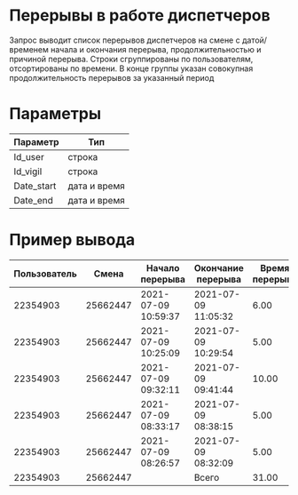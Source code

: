 # Перерывы в работе диспетчеров
Запрос выводит список перерывов диспетчеров на смене с датой/временем начала и окончания перерыва, продолжительностью и причиной перерыва. Строки сгруппированы по пользователям, отсортированы по времени. В конце группы указан совокупная продолжительность перерывов за указанный период
# Параметры
|Параметр|Тип|
|--|--|
|Id_user|строка|
|Id_vigil|строка|
|Date_start|дата и время|
|Date_end|дата и время|
# Пример вывода
|Пользователь|Смена|Начало перерыва|Окончание перерыва|Время перерыва|Тип перерыва|
|--|--|--|--|--|--|
|22354903|25662447|2021-07-09 10:59:37|2021-07-09 11:05:32|6.00	|Курилка|
|22354903|25662447|2021-07-09 10:25:09|2021-07-09 10:29:54|5.00|Чай|
|22354903|25662447|2021-07-09 09:32:11|2021-07-09 09:41:44|10.00|Чай|
|22354903|25662447|2021-07-09 08:33:17|2021-07-09 08:38:15|5.00|Курилка|
|22354903|25662447|2021-07-09 08:26:57|2021-07-09 08:32:09|5.00|Курилка|
|22354903|25662447||Всего|31.00||
